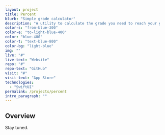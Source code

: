 ```yaml
---
layout: project
title: Percent
blurb: "Simple grade calculator"
description: "A utility to calculate the grade you need to reach your goal or to go above and beyond!"
color-s: "from-blue-300"
color-e: "to-light-blue-400"
color: "blue-400"
color-t: "text-blue-800"
color-bg: "light-blue"
img: ""
live: "#"
live-text: "Website"
repo: "#"
repo-text: "GitHub"
visit: "#"
visit-text: "App Store"
technologies:
  - "SwiftUI"
permalink: /projects/percent
intro_paragraph: ""
---
```


## Overview

Stay tuned.